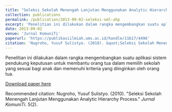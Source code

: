 ```yaml
---
title: "Seleksi Sekolah Menengah Lanjutan Menggunakan Analytic Hierarchy Process"
collection: publications
permalink: /publication/2013-09-02-seleksi-sml-ahp
excerpt: 'Penelitian ini dilakukan dalam rangka mengembangkan suatu aplikasi sistem pendukung keputusan untuk membantu orang tua dalam memilih sekolah yang sesuai bagi anak dan memenuhi kriteria yang diinginkan oleh orang tua.'
date: 2013-09-02
venue: 'Jurnal KomuniTi'
paperurl: 'https://publikasiilmiah.ums.ac.id/handle/11617/4496'
citation: 'Nugroho, Yusuf Sulistyo. (2010). &quot;Seleksi Sekolah Menengah Lanjutan Menggunakan Analytic Hierarchy Process.&quot; <i>Jurnal KomuniTi</i>. 5(2).'
---
```

Penelitian ini dilakukan dalam rangka mengembangkan suatu aplikasi sistem pendukung keputusan untuk membantu orang tua dalam memilih sekolah yang sesuai bagi anak dan memenuhi kriteria yang diinginkan oleh orang tua.

[Download paper here](https://publikasiilmiah.ums.ac.id/bitstream/handle/11617/4496/8%20Yusuf%20Sulistyo%20Nugroho.pdf?sequence=1&isAllowed=y)

Recommended citation: Nugroho, Yusuf Sulistyo. (2010). "Seleksi Sekolah Menengah Lanjutan Menggunakan Analytic Hierarchy Process." <i>Jurnal KomuniTi</i>. 5(2).
